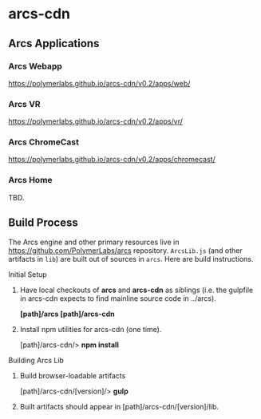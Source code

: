 # arcs-cdn

## Arcs Applications

### Arcs Webapp

https://polymerlabs.github.io/arcs-cdn/v0.2/apps/web/

### Arcs VR

https://polymerlabs.github.io/arcs-cdn/v0.2/apps/vr/

### Arcs ChromeCast

https://polymerlabs.github.io/arcs-cdn/v0.2/apps/chromecast/

### Arcs Home

TBD.

## Build Process

The Arcs engine and other primary resources live in https://github.com/PolymerLabs/arcs repository. `ArcsLib.js` (and other artifacts in `lib`) are built out of sources in `arcs`. Here are build instructions.

Initial Setup

1. Have local checkouts of **arcs** and **arcs-cdn** as siblings (i.e. the gulpfile in arcs-cdn expects to find mainline source code in ../arcs).

	**[path]/arcs
	[path]/arcs-cdn**

2. Install npm utilities for arcs-cdn (one time).

	[path]/arcs-cdn/> **npm install**

Building Arcs Lib

1. Build browser-loadable artifacts

	[path]/arcs-cdn/[version]/> **gulp**

2. Built artifacts should appear in [path]/arcs-cdn/[version]/lib.

